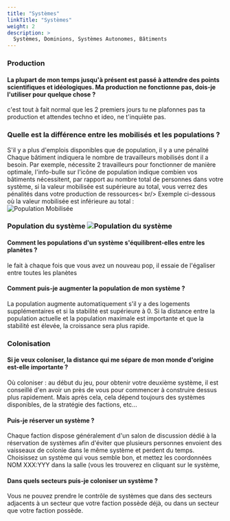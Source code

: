 ```yaml
---
title: "Systèmes"
linkTitle: "Systèmes"
weight: 2
description: >
  Systèmes, Dominions, Systèmes Autonomes, Bâtiments
---
```


### Production
#### La plupart de mon temps jusqu'à présent est passé à attendre des points scientifiques et idéologiques. Ma production ne fonctionne pas, dois-je l'utiliser pour quelque chose ?

c'est tout à fait normal que les 2 premiers jours tu ne plafonnes pas ta production et attendes techno et ideo, ne t'inquiète pas.

### Quelle est la différence entre les mobilisés et les populations ?
S'il y a plus d'emplois disponibles que de population, il y a une pénalité
Chaque bâtiment indiquera le nombre de travailleurs mobilisés dont il a besoin. Par exemple, nécessite 2 travailleurs pour fonctionner de manière optimale, l'info-bulle sur l'icône de population indique combien vos bâtiments nécessitent, par rapport au nombre total de personnes dans votre système, si la valeur mobilisée est supérieure au total, vous verrez des pénalités dans votre production de ressources< br/>
Exemple ci-dessous où la valeur mobilisée est inférieure au total :<br/>
![Population Mobilisée](/images/mobilized_population.PNG)

### Population du système ![Population du système](/images/system_population.png)
#### Comment les populations d'un système s'équilibrent-elles entre les planètes ?
le fait à chaque fois que vous avez un nouveau pop, il essaie de l'égaliser entre toutes les planètes
#### Comment puis-je augmenter la population de mon système ?
La population augmente automatiquement s'il y a des logements supplémentaires et si la stabilité est supérieure à 0. Si la distance entre la population actuelle et la population maximale est importante et que la stabilité est élevée, la croissance sera plus rapide.


### Colonisation
#### Si je veux coloniser, la distance qui me sépare de mon monde d'origine est-elle importante ?
Où coloniser : au début du jeu, pour obtenir votre deuxième système, il est conseillé d'en avoir un près de vous pour commencer à construire dessus plus rapidement. Mais après cela, cela dépend toujours des systèmes disponibles, de la stratégie des factions, etc...

#### Puis-je réserver un système ?
Chaque faction dispose généralement d'un salon de discussion dédié à la réservation de systèmes afin d'éviter que plusieurs personnes envoient des vaisseaux de colonie dans le même système et perdent du temps. Choisissez un système qui vous semble bon, et mettez les coordonnées NOM XXX:YYY dans la salle (vous les trouverez en cliquant sur le système, 

#### Dans quels secteurs puis-je coloniser un système ?
Vous ne pouvez prendre le contrôle de systèmes que dans des secteurs adjacents à un secteur que votre faction possède déjà, ou dans un secteur que votre faction possède.
